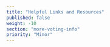 ```yaml
---
title: "Helpful Links and Resources"
published: false
weight: -10
section: "more-voting-info"
priority: "Minor"
---
```

